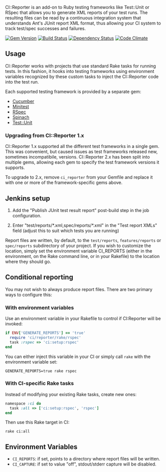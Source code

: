 CI::Reporter is an add-on to Ruby testing frameworks like Test::Unit
or RSpec that allows you to generate XML reports of your test
runs. The resulting files can be read by a continuous integration
system that understands Ant's JUnit report XML format, thus allowing
your CI system to track test/spec successes and failures.

[![Gem Version](https://badge.fury.io/rb/ci_reporter.svg)](http://badge.fury.io/rb/ci_reporter)
[![Build Status](https://travis-ci.org/ci-reporter/ci_reporter.svg?branch=master)](https://travis-ci.org/ci-reporter/ci_reporter)
[![Dependency Status](https://gemnasium.com/ci-reporter/ci_reporter.svg)](https://gemnasium.com/ci-reporter/ci_reporter)
[![Code Climate](https://codeclimate.com/github/ci-reporter/ci_reporter.png)](https://codeclimate.com/github/ci-reporter/ci_reporter)

## Usage

CI::Reporter works with projects that use standard Rake tasks for
running tests. In this fashion, it hooks into testing frameworks using
environment variables recognized by these custom tasks to inject the
CI::Reporter code into the test run.

Each supported testing framework is provided by a separate gem:

* [Cucumber][ci-cuke]
* [Minitest][ci-mt]
* [RSpec][ci-rspec]
* [Spinach][ci-spin]
* [Test::Unit][ci-tu]

[ci-cuke]: https://github.com/ci-reporter/ci_reporter_cucumber
[ci-mt]: https://github.com/ci-reporter/ci_reporter_minitest
[ci-rspec]: https://github.com/ci-reporter/ci_reporter_rspec
[ci-spin]: https://github.com/ci-reporter/ci_reporter_spinach
[ci-tu]: https://github.com/ci-reporter/ci_reporter_test_unit

### Upgrading from CI::Reporter 1.x

CI::Reporter 1.x supported all the different test frameworks in a
single gem. This was convenient, but caused issues as test frameworks
released new, sometimes incompatibile, versions. CI::Reporter 2.x has
been split into multiple gems, allowing each gem to specify the test
framework versions it supports.

To upgrade to 2.x, remove `ci_reporter` from your Gemfile and replace
it with one or more of the framework-specific gems above.

## Jenkins setup

1. Add the "Publish JUnit test result report" post-build step
in the job configuration.

2. Enter "test/reports/\*.xml,spec/reports/\*.xml" in the "Test report
XMLs" field (adjust this to suit which tests you are running)

Report files are written, by default, to the
<code>test/reports</code>, <code>features/reports</code> or
<code>spec/reports</code> subdirectory of your project.  If you wish
to customize the location, simply set the environment variable
CI_REPORTS (either in the environment, on the Rake command line, or in
your Rakefile) to the location where they should go.

## Conditional reporting

You may not wish to always produce report files. There are two primary
ways to configure this:

### With environment variables

Use an environment variable in your Rakefile to control if CI:Reporter
will be invoked:

```ruby
if ENV['GENERATE_REPORTS'] == 'true'
  require 'ci/reporter/rake/rspec'
  task :rspec => 'ci:setup:rspec'
end
```

You can either inject this variable in your CI or simply call `rake`
with the environment variable set:

```
GENERATE_REPORTS=true rake rspec
```

### With CI-specific Rake tasks

Instead of modifying your existing Rake tasks, create new ones:

```ruby
namespace :ci do
  task :all => ['ci:setup:rspec', 'rspec']
end
```

Then use this Rake target in CI:

```
rake ci:all
```

## Environment Variables

* `CI_REPORTS`: if set, points to a directory where report files will
  be written.
* `CI_CAPTURE`: if set to value "off", stdout/stderr capture will be
  disabled.
